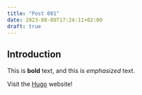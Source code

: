 ```yaml
---
title: "Post 001"
date: 2023-08-09T17:24:11+02:00
draft: true
---
```


## Introduction

This is **bold** text, and this is *emphasized* text.

Visit the [Hugo](https://gohugo.io) website!